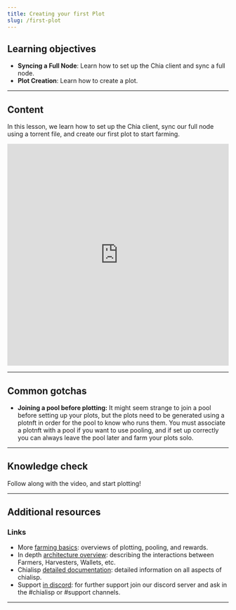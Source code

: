 ```yaml
---
title: Creating your first Plot
slug: /first-plot
---
```


## Learning objectives

- **Syncing a Full Node**: Learn how to set up the Chia client and sync a full node.
- **Plot Creation**: Learn how to create a plot.

---

## Content

In this lesson, we learn how to set up the Chia client, sync our full node using a torrent file, and create our first plot to start farming.

<div class="videoWrapper">
<iframe width="100%" height="504" src="https://www.youtube.com/embed/UgTe1t-bMsU" frameborder="0" allowfullscreen="allowfullscreen"></iframe>
</div>

---

## Common gotchas

- **Joining a pool before plotting:** It might seem strange to join a pool before setting up your plots, but the plots need to be generated using a plotnft in order for the pool to know who runs them. You must associate a plotnft with a pool if you want to use pooling, and if set up correctly you can always leave the pool later and farm your plots solo.

---

## Knowledge check

Follow along with the video, and start plotting!

---

## Additional resources

### Links

- More [farming basics](https://docs.chia.net/farming-basics): overviews of plotting, pooling, and rewards.
- In depth [architecture overview](https://docs.chia.net/architecture-overview): describing the interactions between Farmers, Harvesters, Wallets, etc.
- Chialisp [detailed documentation](https://chialisp.com/): detailed information on all aspects of chialisp.
- Support [in discord](https://discord.gg/chia): for further support join our discord server and ask in the #chialisp or #support channels.

---
